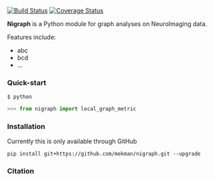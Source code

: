 [![Build Status](https://travis-ci.org/mekman/nigraph.svg?branch=master)](https://travis-ci.org/mekman/nigraph)
[![Coverage Status](https://coveralls.io/repos/github/mekman/nigraph/badge.svg?branch=master)](https://coveralls.io/github/mekman/nigraph?branch=master)

**Nigraph** is a Python module for graph analyses on NeuroImaging data.

Features include:
* abc
* bcd
* ...

### Quick-start

```shell
$ python
```
```python
>>> from nigraph import local_graph_metric

```

### Installation

Currently this is only available through GitHub

    pip install git+https://github.com/mekman/nigraph.git --upgrade

### Citation
